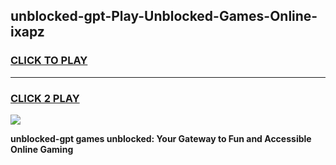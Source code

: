 
## unblocked-gpt-Play-Unblocked-Games-Online-ixapz
<h3>
<a href="https://premium76.site?title=unblocked-gpt&ref=25A">CLICK TO PLAY</a></h3>
<hr>

<h3>
<a href="https://premium76.site?title=unblocked-gpt&ref=25A">CLICK 2 PLAY</a>
  
</h3>

<a href="https://premium76.site?title=unblocked-gpt&ref=25A"><img src="https://clearcache.store/games.png"></a>


**unblocked-gpt games unblocked: Your Gateway to Fun and Accessible Online Gaming**
